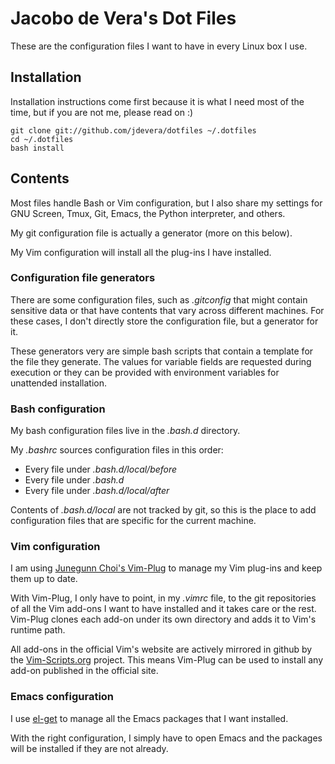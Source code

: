 # Jacobo de Vera's Dot Files

These are the configuration files I want to have in every Linux box I use.

## Installation

Installation instructions come first because it is what I need most of the
time, but if you are not me, please read on :) 

    git clone git://github.com/jdevera/dotfiles ~/.dotfiles
    cd ~/.dotfiles
    bash install


## Contents

Most files handle Bash or Vim configuration, but I also share my settings for
GNU Screen, Tmux, Git, Emacs, the Python interpreter, and others.

My git configuration file is actually a generator (more on this below).

My Vim configuration will install all the plug-ins I have installed.

### Configuration file generators

There are some configuration files, such as _.gitconfig_ that might contain
sensitive data or that have contents that vary across different machines. For
these cases, I don't directly store the configuration file, but a generator
for it.

These generators very are simple bash scripts that contain a template for the
file they generate. The values for variable fields are requested during
execution or they can be provided with environment variables for unattended
installation.

### Bash configuration

My bash configuration files live in the _.bash.d_ directory.

My _.bashrc_ sources configuration files in this order:

 * Every file under _.bash.d/local/before_
 * Every file under _.bash.d_
 * Every file under _.bash.d/local/after_

Contents of _.bash.d/local_ are not tracked by git, so this is the place to
add configuration files that are specific for the current machine.

### Vim configuration

I am using [Junegunn Choi's Vim-Plug](https://github.com/junegunn/vim-plug) to
manage my Vim plug-ins and keep them up to date.

With Vim-Plug, I only have to point, in my _.vimrc_ file, to the git
repositories of all the Vim add-ons I want to have installed and it takes care
or the rest. Vim-Plug clones each add-on under its own directory and adds it
to Vim's runtime path.

All add-ons in the official Vim's website are actively mirrored in github by
the [Vim-Scripts.org](http://vim-scripts.org/) project. This means Vim-Plug
can be used to install any add-on published in the official site.

### Emacs configuration

I use [el-get](https://github.com/dimitri/el-get) to manage all the Emacs
packages that I want installed.

With the right configuration, I simply have to open Emacs and the packages
will be installed if they are not already.

<!--
vim:linebreak:textwidth=78:spell:
-->
